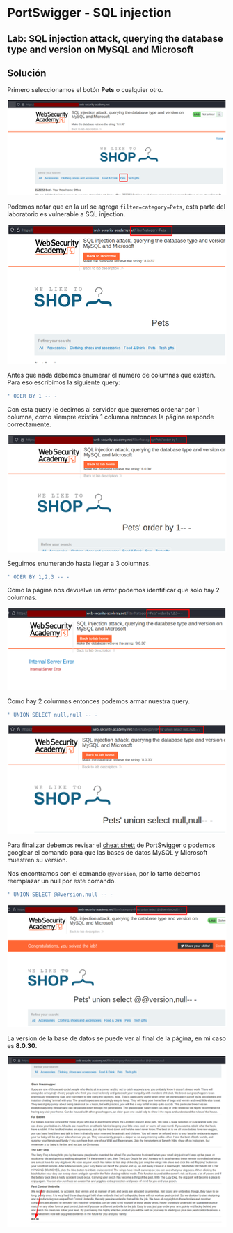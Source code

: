 # PortSwigger - SQL injection


## Lab: SQL injection attack, querying the database type and version on MySQL and Microsoft


## Solución

Primero seleccionamos el botón **Pets** o cualquier otro.

![](./imagenes/lab8-1.png)

Podemos notar que en la url se agrega `filter=category=Pets`, esta parte del laboratorio es vulnerable a SQL injection.

![](./imagenes/lab8-2.png)

Antes que nada debemos enumerar el número de columnas que existen. Para eso escribimos la siguiente query:

```sql
' ODER BY 1 -- -
```

Con esta query le decimos al servidor que queremos ordenar por 1 columna, como siempre existirá 1 columna entonces la página responde correctamente. 

![](./imagenes/lab8-3.png)

Seguimos enumerando hasta llegar a 3 columnas.

```sql
' ODER BY 1,2,3 -- -
```

Como la página nos devuelve un error podemos identificar que solo hay 2 columnas.

![](./imagenes/lab8-4.png)

Como hay 2 columnas entonces podemos armar nuestra query.

```sql
' UNION SELECT null,null -- -
```

![](./imagenes/lab8-5.png)

Para finalizar debemos revisar el [cheat shett](https://portswigger.net/web-security/sql-injection/cheat-sheet) de PortSwigger o podemos googlear el comando para que las bases de datos MySQL y Microsoft muestren su version.

Nos encontramos con el comando `@@version`, por lo tanto debemos reemplazar un null por este comando.

```sql
' UNION SELECT @@version,null -- -
```

![](./imagenes/lab8-6.png)

La version de la base de datos se puede ver al final de la página, en mi caso es **8.0.30**.

![](./imagenes/lab8-7.png)

